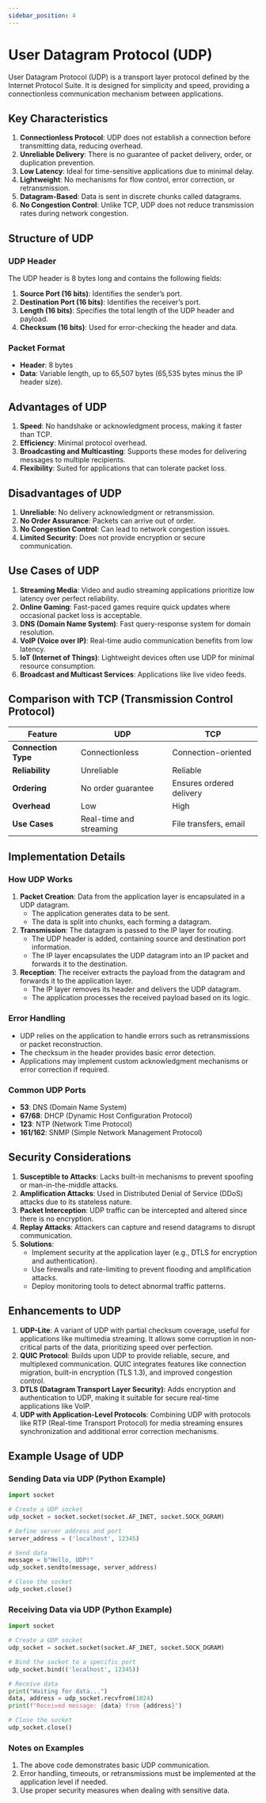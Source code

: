 ```yaml
---
sidebar_position: 4
---
```


# User Datagram Protocol (UDP)

User Datagram Protocol (UDP) is a transport layer protocol defined by the Internet Protocol Suite. It is designed for simplicity and speed, providing a connectionless communication mechanism between applications.

## Key Characteristics

1. **Connectionless Protocol**: UDP does not establish a connection before transmitting data, reducing overhead.
2. **Unreliable Delivery**: There is no guarantee of packet delivery, order, or duplication prevention.
3. **Low Latency**: Ideal for time-sensitive applications due to minimal delay.
4. **Lightweight**: No mechanisms for flow control, error correction, or retransmission.
5. **Datagram-Based**: Data is sent in discrete chunks called datagrams.
6. **No Congestion Control**: Unlike TCP, UDP does not reduce transmission rates during network congestion.

## Structure of UDP

### UDP Header

The UDP header is 8 bytes long and contains the following fields:

1. **Source Port (16 bits)**: Identifies the sender’s port.
2. **Destination Port (16 bits)**: Identifies the receiver’s port.
3. **Length (16 bits)**: Specifies the total length of the UDP header and payload.
4. **Checksum (16 bits)**: Used for error-checking the header and data.

### Packet Format

- **Header**: 8 bytes
- **Data**: Variable length, up to 65,507 bytes (65,535 bytes minus the IP header size).

## Advantages of UDP

1. **Speed**: No handshake or acknowledgment process, making it faster than TCP.
2. **Efficiency**: Minimal protocol overhead.
3. **Broadcasting and Multicasting**: Supports these modes for delivering messages to multiple recipients.
4. **Flexibility**: Suited for applications that can tolerate packet loss.

## Disadvantages of UDP

1. **Unreliable**: No delivery acknowledgment or retransmission.
2. **No Order Assurance**: Packets can arrive out of order.
3. **No Congestion Control**: Can lead to network congestion issues.
4. **Limited Security**: Does not provide encryption or secure communication.

## Use Cases of UDP

1. **Streaming Media**: Video and audio streaming applications prioritize low latency over perfect reliability.
2. **Online Gaming**: Fast-paced games require quick updates where occasional packet loss is acceptable.
3. **DNS (Domain Name System)**: Fast query-response system for domain resolution.
4. **VoIP (Voice over IP)**: Real-time audio communication benefits from low latency.
5. **IoT (Internet of Things)**: Lightweight devices often use UDP for minimal resource consumption.
6. **Broadcast and Multicast Services**: Applications like live video feeds.

## Comparison with TCP (Transmission Control Protocol)

| Feature             | UDP                     | TCP                      |
| ------------------- | ----------------------- | ------------------------ |
| **Connection Type** | Connectionless          | Connection-oriented      |
| **Reliability**     | Unreliable              | Reliable                 |
| **Ordering**        | No order guarantee      | Ensures ordered delivery |
| **Overhead**        | Low                     | High                     |
| **Use Cases**       | Real-time and streaming | File transfers, email    |

## Implementation Details

### How UDP Works

1. **Packet Creation**: Data from the application layer is encapsulated in a UDP datagram.
   - The application generates data to be sent.
   - The data is split into chunks, each forming a datagram.
2. **Transmission**: The datagram is passed to the IP layer for routing.
   - The UDP header is added, containing source and destination port information.
   - The IP layer encapsulates the UDP datagram into an IP packet and forwards it to the destination.
3. **Reception**: The receiver extracts the payload from the datagram and forwards it to the application layer.
   - The IP layer removes its header and delivers the UDP datagram.
   - The application processes the received payload based on its logic.

### Error Handling

- UDP relies on the application to handle errors such as retransmissions or packet reconstruction.
- The checksum in the header provides basic error detection.
- Applications may implement custom acknowledgment mechanisms or error correction if required.

### Common UDP Ports

- **53**: DNS (Domain Name System)
- **67/68**: DHCP (Dynamic Host Configuration Protocol)
- **123**: NTP (Network Time Protocol)
- **161/162**: SNMP (Simple Network Management Protocol)

## Security Considerations

1. **Susceptible to Attacks**: Lacks built-in mechanisms to prevent spoofing or man-in-the-middle attacks.
2. **Amplification Attacks**: Used in Distributed Denial of Service (DDoS) attacks due to its stateless nature.
3. **Packet Interception**: UDP traffic can be intercepted and altered since there is no encryption.
4. **Replay Attacks**: Attackers can capture and resend datagrams to disrupt communication.
5. **Solutions**:
   - Implement security at the application layer (e.g., DTLS for encryption and authentication).
   - Use firewalls and rate-limiting to prevent flooding and amplification attacks.
   - Deploy monitoring tools to detect abnormal traffic patterns.

## Enhancements to UDP

1. **UDP-Lite**: A variant of UDP with partial checksum coverage, useful for applications like multimedia streaming. It allows some corruption in non-critical parts of the data, prioritizing speed over perfection.
2. **QUIC Protocol**: Builds upon UDP to provide reliable, secure, and multiplexed communication. QUIC integrates features like connection migration, built-in encryption (TLS 1.3), and improved congestion control.
3. **DTLS (Datagram Transport Layer Security)**: Adds encryption and authentication to UDP, making it suitable for secure real-time applications like VoIP.
4. **UDP with Application-Level Protocols**: Combining UDP with protocols like RTP (Real-time Transport Protocol) for media streaming ensures synchronization and additional error correction mechanisms.

## Example Usage of UDP

### Sending Data via UDP (Python Example)

```python
import socket

# Create a UDP socket
udp_socket = socket.socket(socket.AF_INET, socket.SOCK_DGRAM)

# Define server address and port
server_address = ('localhost', 12345)

# Send data
message = b"Hello, UDP!"
udp_socket.sendto(message, server_address)

# Close the socket
udp_socket.close()
```

### Receiving Data via UDP (Python Example)

```python
import socket

# Create a UDP socket
udp_socket = socket.socket(socket.AF_INET, socket.SOCK_DGRAM)

# Bind the socket to a specific port
udp_socket.bind(('localhost', 12345))

# Receive data
print("Waiting for data...")
data, address = udp_socket.recvfrom(1024)
print(f"Received message: {data} from {address}")

# Close the socket
udp_socket.close()
```

### Notes on Examples

1. The above code demonstrates basic UDP communication.
2. Error handling, timeouts, or retransmissions must be implemented at the application level if needed.
3. Use proper security measures when dealing with sensitive data.
